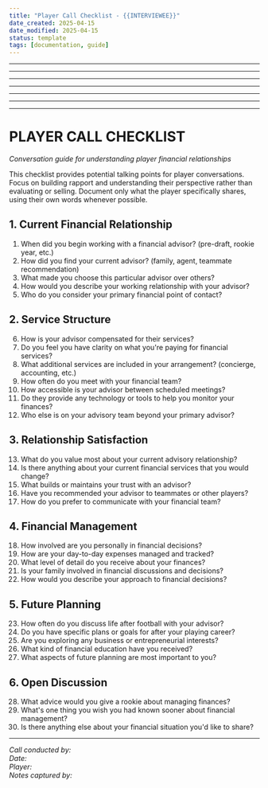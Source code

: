 ```yaml
---
title: "Player Call Checklist - {{INTERVIEWEE}}"
date_created: 2025-04-15
date_modified: 2025-04-15
status: template
tags: [documentation, guide]
---
```


---

---

---

---

---

---

---

# PLAYER CALL CHECKLIST
*Conversation guide for understanding player financial relationships*

This checklist provides potential talking points for player conversations. Focus on building rapport and understanding their perspective rather than evaluating or selling. Document only what the player specifically shares, using their own words whenever possible.

## 1. Current Financial Relationship
1. When did you begin working with a financial advisor? (pre-draft, rookie year, etc.)
2. How did you find your current advisor? (family, agent, teammate recommendation)
3. What made you choose this particular advisor over others?
4. How would you describe your working relationship with your advisor?
5. Who do you consider your primary financial point of contact?

## 2. Service Structure
6. How is your advisor compensated for their services?
7. Do you feel you have clarity on what you're paying for financial services?
8. What additional services are included in your arrangement? (concierge, accounting, etc.)
9. How often do you meet with your financial team?
10. How accessible is your advisor between scheduled meetings?
11. Do they provide any technology or tools to help you monitor your finances?
12. Who else is on your advisory team beyond your primary advisor?

## 3. Relationship Satisfaction
13. What do you value most about your current advisory relationship?
14. Is there anything about your current financial services that you would change?
15. What builds or maintains your trust with an advisor?
16. Have you recommended your advisor to teammates or other players?
17. How do you prefer to communicate with your financial team?

## 4. Financial Management
18. How involved are you personally in financial decisions?
19. How are your day-to-day expenses managed and tracked?
20. What level of detail do you receive about your finances?
21. Is your family involved in financial discussions and decisions?
22. How would you describe your approach to financial decisions?

## 5. Future Planning
23. How often do you discuss life after football with your advisor?
24. Do you have specific plans or goals for after your playing career?
25. Are you exploring any business or entrepreneurial interests?
26. What kind of financial education have you received?
27. What aspects of future planning are most important to you?

## 6. Open Discussion
28. What advice would you give a rookie about managing finances?
29. What's one thing you wish you had known sooner about financial management?
30. Is there anything else about your financial situation you'd like to share?

---
*Call conducted by:*  
*Date:*  
*Player:*  
*Notes captured by:*
